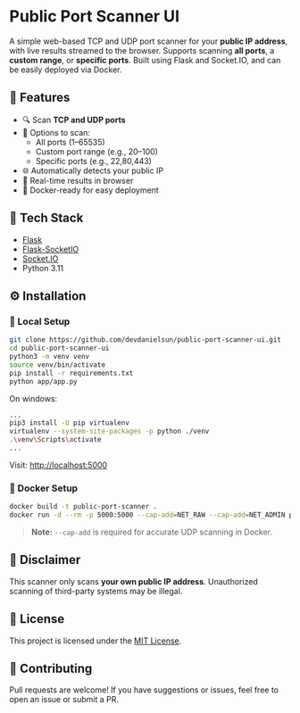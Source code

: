 # Public Port Scanner UI

A simple web-based TCP and UDP port scanner for your **public IP address**, with live results streamed to the browser. Supports scanning **all ports**, a **custom range**, or **specific ports**. Built using Flask and Socket.IO, and can be easily deployed via Docker.

## 🚀 Features

- 🔍 Scan **TCP and UDP ports**
- 🎯 Options to scan:
  - All ports (1–65535)
  - Custom port range (e.g., 20–100)
  - Specific ports (e.g., 22,80,443)
- 🌐 Automatically detects your public IP
- 📡 Real-time results in browser
- 🐳 Docker-ready for easy deployment

## 🧱 Tech Stack

- [Flask](https://flask.palletsprojects.com/)
- [Flask-SocketIO](https://flask-socketio.readthedocs.io/)
- [Socket.IO](https://socket.io/)
- Python 3.11

## ⚙️ Installation

### 🔧 Local Setup

```bash
git clone https://github.com/devdanielsun/public-port-scanner-ui.git
cd public-port-scanner-ui
python3 -m venv venv
source venv/bin/activate
pip install -r requirements.txt
python app/app.py
```

On windows:

```bash
...
pip3 install -U pip virtualenv
virtualenv --system-site-packages -p python ./venv
.\venv\Scripts\activate
...
```

Visit: [http://localhost:5000](http://localhost:5000)

### 🐳 Docker Setup

```bash
docker build -t public-port-scanner .
docker run -d --rm -p 5000:5000 --cap-add=NET_RAW --cap-add=NET_ADMIN public-port-scanner
```

> **Note:** `--cap-add` is required for accurate UDP scanning in Docker.


## 🔐 Disclaimer

This scanner only scans **your own public IP address**. Unauthorized scanning of third-party systems may be illegal.

## 📄 License

This project is licensed under the [MIT License](LICENSE).

## 🤝 Contributing

Pull requests are welcome! If you have suggestions or issues, feel free to open an issue or submit a PR.